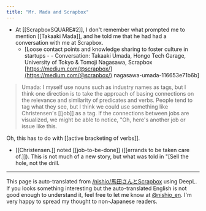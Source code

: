```yaml
---
title: "Mr. Mada and Scrapbox"
---
```


- At [[ScrapboxSQUARE#2]], I don't remember what prompted me to mention [[Takaaki Mada]], and he told me that he had had a conversation with me at Scrapbox.
    - [Loose contact points and knowledge sharing to foster culture in startups - - Conversation: Takaaki Umada, Hongo Tech Garage, University of Tokyo & Tomoji Nagasawa, Scrapbox [https://medium.com/@scrapbox/](https://medium.com/@scrapbox/) nagasawa-umada-116653e71b6b]

> Umada: I myself use nouns such as industry names as tags, but I think one direction is to take the approach of basing connections on the relevance and similarity of predicates and verbs. People tend to tag what they see, but I think we could use something like Christensen's [[job]] as a tag. If the connections between jobs are visualized, we might be able to notice, "Oh, here's another job or issue like this.

Oh, this has to do with [[active bracketing of verbs]].

- [[Christensen.]] noted [[job-to-be-done]] ([[errands to be taken care of.]]).
This is not much of a new story, but what was told in "[Sell the hole, not the drill.
---
This page is auto-translated from [/nishio/馬田さんとScrapbox](https://scrapbox.io/nishio/馬田さんとScrapbox) using DeepL. If you looks something interesting but the auto-translated English is not good enough to understand it, feel free to let me know at [@nishio_en](https://twitter.com/nishio_en). I'm very happy to spread my thought to non-Japanese readers.